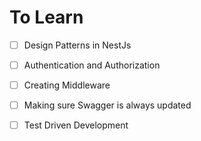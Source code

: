 # To Learn
- [ ] Design Patterns in NestJs
- [ ] Authentication and Authorization
- [ ] Creating Middleware
- [ ] Making sure Swagger is always updated
- [ ] Test Driven Development

